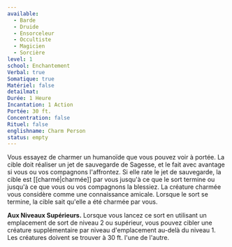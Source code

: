 ```yaml
---
available:
  - Barde
  - Druide
  - Ensorceleur
  - Occultiste
  - Magicien
  - Sorcière
level: 1
school: Enchantement
Verbal: true
Somatique: true
Matériel: false
detailmat:
Durée: 1 Heure
Incantation: 1 Action
Portée: 30 ft.
Concentration: false
Rituel: false
englishname: Charm Person
status: empty
---
```

Vous essayez de charmer un humanoïde que vous pouvez voir à portée. La cible doit réaliser un jet de sauvegarde de Sagesse, et le fait avec avantage si vous ou vos compagnons l'affrontez. Si elle rate le jet de sauvegarde, la cible est [[charmé|charmée]] par vous jusqu'à ce que le sort termine ou jusqu'à ce que vous ou vos compagnons la blessiez. La créature charmée vous considère comme une connaissance amicale. Lorsque le sort se termine, la cible sait qu'elle a été charmée par vous.

**Aux Niveaux Supérieurs.** Lorsque vous lancez ce sort en utilisant un emplacement de sort de niveau 2 ou supérieur, vous pouvez cibler une créature supplémentaire par niveau d'emplacement au-delà du niveau 1. Les créatures doivent se trouver à 30 ft. l'une de l'autre.
